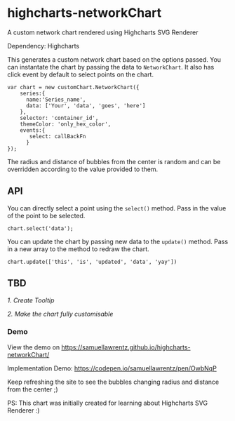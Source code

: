 # highcharts-networkChart
A custom network chart rendered using Highcharts SVG Renderer

Dependency: Highcharts

This generates a custom network chart based on the options passed. You can instantate the chart by passing the data to `NetworkChart`. It also has click event by default to select points on the chart.
```
var chart = new customChart.NetworkChart({
    series:{
      name:'Series_name',
      data: ['Your', 'data', 'goes', 'here']
    },
    selector: 'container_id',
    themeColor: 'only_hex_color',
    events:{
       select: callBackFn
      }
});
```
The radius and distance of bubbles from the center is random and can be overridden according to the value provided to them.

## API

You can directly select a point using the `select()` method. Pass in the value of the point to be selected.
```
chart.select('data');

```

You can update the chart by passing new data to the `update()` method. Pass in a new array to the method to redraw the chart.
```
chart.update(['this', 'is', 'updated', 'data', 'yay'])

```
## TBD

*1. Create Tooltip*

*2. Make the chart fully customisable*


### Demo  
View the demo on https://samuellawrentz.github.io/highcharts-networkChart/

Implementation Demo: https://codepen.io/samuellawrentz/pen/OwbNqP

Keep refreshing the site to see the bubbles changing radius and distance from the center ;)

PS: This chart was initially created for learning about Highcharts SVG Renderer :)
